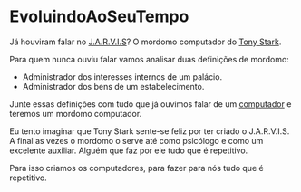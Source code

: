 # EvoluindoAoSeuTempo

Já houviram falar no [J.A.R.V.I.S](https://pt.wikipedia.org/wiki/Edwin_Jarvis)? O mordomo computador do [Tony Stark](https://pt.wikipedia.org/wiki/Homem_de_Ferro).

Para quem nunca ouviu falar vamos analisar duas definições de mordomo:
* Administrador dos interesses internos de um palácio.
* Administrador dos bens de um estabelecimento.

Junte essas definições com tudo que já ouvimos falar de um [computador](https://pt.wikipedia.org/wiki/Computador) e teremos um mordomo computador.

Eu tento imaginar que Tony Stark sente-se feliz por ter criado o J.A.R.V.I.S. A final as vezes o mordomo o serve até como psicólogo e como um excelente auxiliar. Alguém que faz por ele tudo que é repetitivo.

Para isso criamos os computadores, para fazer para nós tudo que é repetitivo.
